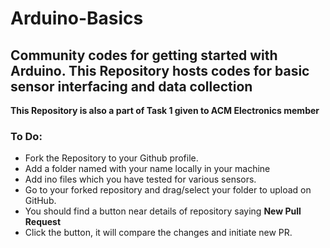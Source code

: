 # Arduino-Basics
Community codes for getting started with Arduino. This Repository hosts codes for basic sensor interfacing and data collection
----
**This Repository is also a part of Task 1 given to ACM Electronics member**

### To Do:
- Fork the Repository to your Github profile.
- Add a folder named with your name locally in your machine
- Add ino files which you have tested for various sensors.
- Go to your forked repository and drag/select your folder to upload on GitHub.
- You should find a button near details of repository saying **New Pull Request**
- Click the button, it will compare the changes and initiate new PR.

